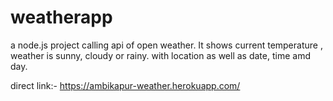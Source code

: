 # weatherapp

a node.js project calling api of open weather.
It shows current temperature , weather is sunny, cloudy or rainy.
with location as well as date, time amd day.

direct link:-
https://ambikapur-weather.herokuapp.com/
